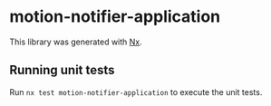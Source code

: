 # motion-notifier-application

This library was generated with [Nx](https://nx.dev).

## Running unit tests

Run `nx test motion-notifier-application` to execute the unit tests.
